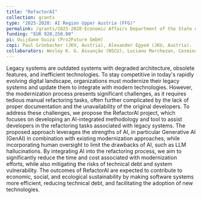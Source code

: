 ```yaml
---
title: "RefactorAI"
collection: grants
type: "2025-2028: AI Region Upper Austria (FFG)"
permalink: /grants/2025-2028-Economic Affairs Department of the State of Upper Austria
funding: "EUR 928,250.00"
pi: Ouijdane Guiza (Pro2Future GmbH)
copi: Paul Grünbacher (JKU, Austria), Alexander Egyed (JKU, Austria).
collaborators: Wesley K. G. Assunção (NSCU), Luciano Marchezan, Cosmina Ratiu (JKU, Austria), Dynatrace, and ITPRO Consulting & Software GmbH.
---
```

Legacy systems are outdated systems with degraded architecture, obsolete features, and inefficient technologies. To stay competitive in today's rapidly evolving digital landscape, organizations must modernize their legacy systems and update them to integrate with modern technologies. However, the modernization process presents significant challenges, as it requires tedious manual refactoring tasks, often further complicated by the lack of proper documentation and the unavailability of the original developers. To address these challenges, we propose the RefactorAI project, which focuses on developing an AI-integrated methodology and tool to assist developers in the refactoring tasks associated with legacy systems. The proposed approach leverages the strengths of AI, in particular Generative AI (GenAI) in combination with existing modernization approaches, while incorporating human oversight to limit the drawbacks of AI, such as LLM hallucinations. By integrating AI into the refactoring process, we aim to significantly reduce the time and cost associated with modernization efforts, while also mitigating the risks of technical debt and system vulnerability. The outcomes of RefactorAI are expected to contribute to economic, social, and ecological sustainability by making software systems more efficient, reducing technical debt, and facilitating the adoption of new technologies.

